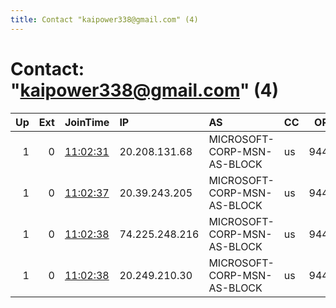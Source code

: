 ```yaml
---
title: Contact "kaipower338@gmail.com" (4)
---
```


# Contact: "kaipower338@gmail.com" (4)

|   Up |   Ext | JoinTime                                                                                              | IP             | AS                          | CC   |   ORp |   Dirp | OS    | Version   | Nickname   |   eFamMembers |
|-----:|------:|:------------------------------------------------------------------------------------------------------|:---------------|:----------------------------|:-----|------:|-------:|:------|:----------|:-----------|--------------:|
|    1 |     0 | [11:02:31](https://nusenu.github.io/OrNetStats/w/relay/9AFE8CB57B45A07772D61A8131BFCEF24238D6C2.html) | 20.208.131.68  | MICROSOFT-CORP-MSN-AS-BLOCK | us   |  9441 |      0 | Linux | 0.4.7.13  | mater      |             1 |
|    1 |     0 | [11:02:37](https://nusenu.github.io/OrNetStats/w/relay/1D18BFAE747F87EAECF5DDE0577726C45DD22F0D.html) | 20.39.243.205  | MICROSOFT-CORP-MSN-AS-BLOCK | us   |  9441 |      0 | Linux | 0.4.7.13  | mater      |             1 |
|    1 |     0 | [11:02:38](https://nusenu.github.io/OrNetStats/w/relay/59C0B96F2A1B3B6E81E6E0B03EB44C114B295808.html) | 74.225.248.216 | MICROSOFT-CORP-MSN-AS-BLOCK | us   |  9441 |      0 | Linux | 0.4.7.13  | mater      |             1 |
|    1 |     0 | [11:02:38](https://nusenu.github.io/OrNetStats/w/relay/96700F83597A97CB9C721EF1CC76EF0AEEA78461.html) | 20.249.210.30  | MICROSOFT-CORP-MSN-AS-BLOCK | us   |  9441 |      0 | Linux | 0.4.7.13  | mater      |             1 |
